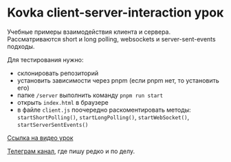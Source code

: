 # Kovka client-server-interaction урок

Учебные примеры взаимодействия клиента и сервера.
Рассматриваются short и long polling, websockets и server-sent-events подходы.

Для тестирования нужно:
- склонировать репозиторий
- установить зависимости через pnpm (если pnpm нет, то установить его)
- папке `/server` выполнить команду `pnpm run start`
- открыть `index.html` в браузере
- в файле `client.js` поочередно раскоментировать методы: `startShortPolling()`, 
`startLongPolling()`, `startWebSocket()`, `startServerSentEvents()`

[Ссылка на видео урок](https://www.youtube.com/watch?v=tBb0txoanH4)

[Телеграм канал](https://t.me/wykovka), где пишу редко и по делу.
